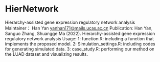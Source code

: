 # HierNetwork
Hierarchy-assisted gene expression regulatory network analysis
Maintainer：
Han Yan yanhan171@mails.ucas.ac.cn
Publication:
Han Yan, Sanguo Zhang, Shuangge Ma (2022). Hierarchy-assisted gene expression regulatory network analysis
Usage:
1: function.R: including a function that implements the proposed model.
2: Simulation_settings.R: including codes for generating simulated data.
3: case_study.R: performing our method on the LUAD dataset and visualizing results.
